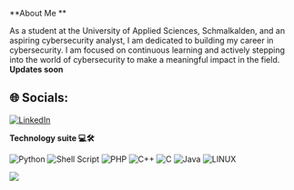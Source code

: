 
**About Me **

As a student at the University of Applied Sciences, Schmalkalden, and an aspiring cybersecurity analyst, I am dedicated to building my career in cybersecurity. I am focused on continuous learning and actively stepping into the world of cybersecurity to make a meaningful impact in the field.
**Updates soon**
## 🌐 Socials:
[![LinkedIn](https://img.shields.io/badge/LinkedIn-%230077B5.svg?logo=linkedin&logoColor=white)](https://www.linkedin.com/in/joyel-porunnedath-biju-39585322a/)

**Technology suite 💻🛠️**

![Python](https://img.shields.io/badge/python-3670A0?style=plastic&logo=python&logoColor=ffdd54) ![Shell Script](https://img.shields.io/badge/shell_script-%23121011.svg?style=plastic&logo=gnu-bash&logoColor=white) ![PHP](https://img.shields.io/badge/php-%23777BB4.svg?style=plastic&logo=php&logoColor=white) ![C++](https://img.shields.io/badge/c++-%2300599C.svg?style=plastic&logo=c%2B%2B&logoColor=white) ![C](https://img.shields.io/badge/c-%2300599C.svg?style=plastic&logo=c&logoColor=white)  ![Java](https://img.shields.io/badge/java-%23ED8B00.svg?style=plastic&logo=java&logoColor=white) ![LINUX](https://img.shields.io/badge/Linux-FCC624?style=plastic&logo=linux&logoColor=black)

[![](https://visitcount.itsvg.in/api?id=JOSHUA&label=Profile%20View%20&color=5&icon=5&pretty=false)](https://visitcount.itsvg.in)
